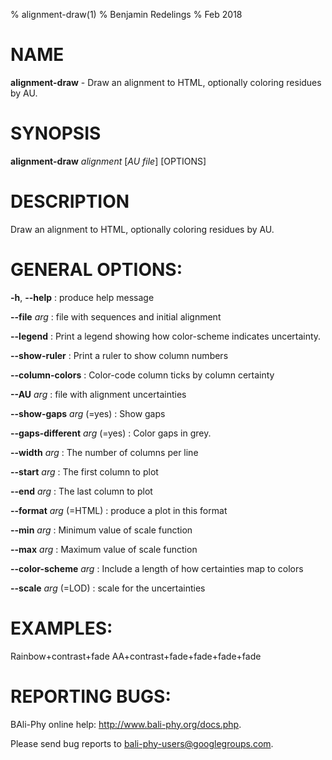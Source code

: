 % alignment-draw(1)
% Benjamin Redelings
% Feb 2018

# NAME

**alignment-draw** - Draw an alignment to HTML, optionally coloring residues by AU.

# SYNOPSIS

**alignment-draw** _alignment_ [_AU file_] [OPTIONS]

# DESCRIPTION

Draw an alignment to HTML, optionally coloring residues by AU.

# GENERAL OPTIONS:
**-h**, **--help**
: produce help message

**--file** _arg_
: file with sequences and initial alignment

**--legend**
: Print a legend showing how color-scheme indicates uncertainty.

**--show-ruler**
: Print a ruler to show column numbers

**--column-colors**
: Color-code column ticks by column certainty

**--AU** _arg_
: file with alignment uncertainties

**--show-gaps** _arg_ (=yes)
: Show gaps

**--gaps-different** _arg_ (=yes)
: Color gaps in grey.

**--width** _arg_
: The number of columns per line

**--start** _arg_
: The first column to plot

**--end** _arg_
: The last column to plot

**--format** _arg_ (=HTML)
: produce a plot in this format

**--min** _arg_
: Minimum value of scale function

**--max** _arg_
: Maximum value of scale function

**--color-scheme** _arg_
: Include a length of how certainties map to colors

**--scale** _arg_ (=LOD)
: scale for the uncertainties


# EXAMPLES:
 Rainbow+contrast+fade
AA+contrast+fade+fade+fade+fade

# REPORTING BUGS:
 BAli-Phy online help: <http://www.bali-phy.org/docs.php>.

Please send bug reports to <bali-phy-users@googlegroups.com>.

